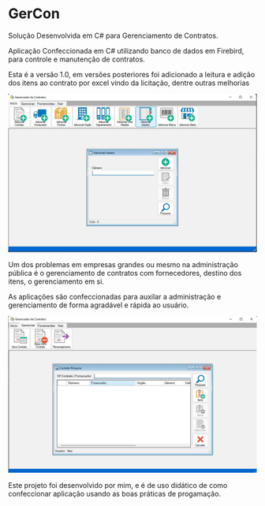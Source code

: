# GerCon
Solução Desenvolvida em C# para Gerenciamento de Contratos.

Aplicação Confeccionada em C# utilizando banco de dados em Firebird, para controle e manutenção de contratos.

Esta é a versão 1.0, em versões posteriores foi adicionado a leitura e adição dos itens ao contrato por excel vindo da licitação, dentre outras melhorias

![alt text](Imagens/telainicial.jpg)

Um dos problemas em empresas grandes ou mesmo na administração pública é o gerenciamento de contratos com fornecedores, destino dos itens, o gerenciamento em si.

As aplicações são confeccionadas para auxilar a administração e gerenciamento de forma agradável e rápida ao usuário.

![alt text](Imagens/gerenciamento.jpg)

Este projeto foi desenvolvido por mim, e é de uso didático de como confeccionar aplicação usando as boas práticas de progamação. 


